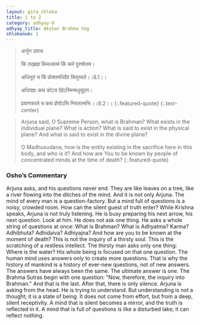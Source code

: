 ```yaml
---
layout: gita_shloka
title: 1 to 2
category: adhyay-8
adhyay_title: Akṣhar Brahma Yog
shlokanum: 1
---
```


> अर्जुन उवाच<br><br>किं तद्ब्रह्म किमध्यात्मं किं कर्म पुरुषोत्तम।<br><br>अधिभूतं च किं प्रोक्तमधिदैवं किमुच्यते।।8.1।।<br><br>अधियज्ञः कथं कोऽत्र देहेऽस्मिन्मधुसूदन।<br><br>प्रयाणकाले च कथं ज्ञेयोऽसि नियतात्मभिः।।8.2।।
{:.featured-quote} 
{:.text-center}

> Arjuna said, O Supreme Person, what is Brahman? What exists in the individual plane? What is action? What is said to exist in the physical plane? And what is said to exist in the divine plane?<br><br>O Madhusudana, how is the entity existing in the sacrifice here in this body, and who is it? And how are You to be known by people of concentrated minds at the time of death?
{:.featured-quote}

### Osho’s Commentary
Arjuna asks, and his questions never end. They are like leaves on a tree, like a river flowing into the ditches of the mind.
And it is not only Arjuna. The mind of every man is a question-factory. But a mind full of questions is a noisy, crowded room. How can the silent guest of truth enter? While Krishna speaks, Arjuna is not truly listening. He is busy preparing his next arrow, his next question.
Look at him. He does not ask one thing. He asks a whole string of questions at once: What is Brahman? What is Adhyatma? Karma? Adhibhuta? Adhidaiva? Adhiyajna? And how are you to be known at the moment of death? This is not the inquiry of a thirsty soul. This is the scratching of a restless intellect. The thirsty man asks only one thing: Where is the water? His whole being is focused on that one question.
The human mind uses answers only to create more questions. That is why the history of mankind is a history of ever-new questions, not of new answers. The answers have always been the same. The ultimate answer is one. The Brahma Sutras begin with one question: "Now, therefore, the inquiry into Brahman." And that is the last. After that, there is only silence.
Arjuna is asking from the head. He is trying to understand. But understanding is not a thought; it is a state of being. It does not come from effort, but from a deep, silent receptivity. A mind that is silent becomes a mirror, and the truth is reflected in it. A mind that is full of questions is like a disturbed lake; it can reflect nothing.
